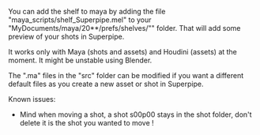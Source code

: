 You can add the shelf to maya by adding the file "maya_scripts/shelf_Superpipe.mel" to your "MyDocuments/maya/20**/prefs/shelves/"" folder. That will add some preview of your shots in Superpipe.

It works only with Maya (shots and assets) and Houdini (assets) at the moment. It might be unstable using Blender.

The ".ma" files in the "src" folder can be modified if you want a different default files as you create a new asset or shot in Superpipe.

Known issues:
  - Mind when moving a shot, a shot s00p00 stays in the shot folder, don't delete it is the shot you wanted to move !
